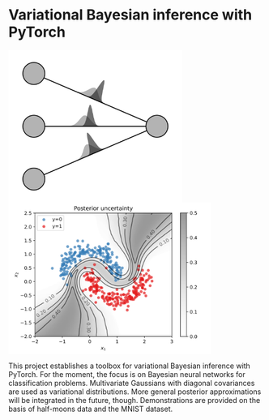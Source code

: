 # Variational Bayesian inference with PyTorch

<p float="left">
  <img src="assets/bnn.png" alt="Bayesian neural network" height="300" align="left">
  <img src="assets/uncertainty.svg" alt="Posterior uncertainty" height="300" align="center">
</p>

This project establishes a toolbox for variational Bayesian inference with PyTorch.
For the moment, the focus is on Bayesian neural networks for classification problems.
Multivariate Gaussians with diagonal covariances are used as variational distributions.
More general posterior approximations will be integrated in the future, though.
Demonstrations are provided on the basis of half-moons data and the MNIST dataset.

